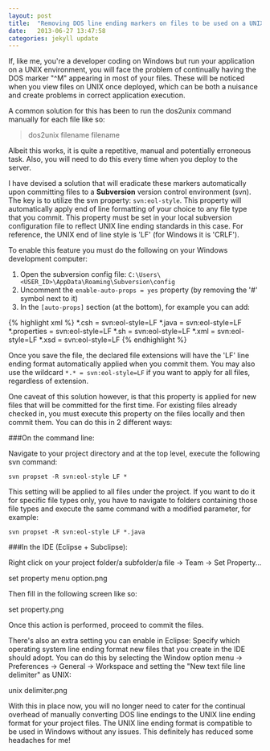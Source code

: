 ```yaml
---
layout: post
title:  "Removing DOS line ending markers on files to be used on a UNIX environment"
date:   2013-06-27 13:47:58
categories: jekyll update
---
```


If, like me, you're a developer coding on Windows but run your application on a UNIX environment, you will face the problem of continually having the DOS marker "^M" appearing in most of your files. These will be noticed when you view files on UNIX once deployed, which can be both a nuisance and create problems in correct application execution.
 
A common solution for this has been to run the dos2unix command manually for each file like so:
> dos2unix filename filename

Albeit this works, it is quite a repetitive, manual and potentially erroneous task. Also, you will need to do this every time when you deploy to the server.
 
I have devised a solution that will eradicate these markers automatically upon committing files to a **Subversion** version control environment (svn). The key is to utilize the svn property: `svn:eol-style`.  This property will automatically apply end of line formatting of your choice to any file type that you commit. This property must be set in your local subversion configuration file to reflect UNIX line ending standards in this case. For reference, the UNIX end of line style is 'LF' (for Windows it is 'CRLF').
 
To enable this feature you must do the following on your Windows development computer:
 
1. Open the subversion config file: `C:\Users\<USER_ID>\AppData\Roaming\Subversion\config`
2. Uncomment the `enable-auto-props = yes` property (by removing the '#' symbol next to it)
3. In the `[auto-props]` section (at the bottom), for example you can add:

{% highlight xml %}
*.csh = svn:eol-style=LF
*.java = svn:eol-style=LF
*.properties = svn:eol-style=LF
*.sh = svn:eol-style=LF
*.xml = svn:eol-style=LF
*.xsd = svn:eol-style=LF
{% endhighlight %}

Once you save the file, the declared file extensions will have the 'LF' line ending format automatically applied when you commit them. You may also use the wildcard `*.* = svn:eol-style=LF` if you want to apply for all files, regardless of extension.
 
One caveat of this solution however, is that this property is applied for new files that will be committed for the first time. For existing files already checked in, you must execute this property on the files locally and then commit them. You can do this in 2 different ways:
 
###On the command line:
 
Navigate to your project directory and at the top level, execute the following svn command:

`
svn propset -R svn:eol-style LF *
`
 
This setting will be applied to all files under the project. If you want to do it for specific file types only, you have to navigate to folders containing those file types and execute the same command with a modified parameter, for example:

`
svn propset -R svn:eol-style LF *.java
`
 
###In the IDE (Eclipse + Subclipse):
 
Right click on your project folder/a subfolder/a file -> Team -> Set Property...

set property menu option.png
 
Then fill in the following screen like so:
 
set property.png
 
Once this action is performed, proceed to commit the files.
 
There's also an extra setting you can enable in Eclipse: Specify which operating system line ending format new files that you create in the IDE should adopt. You can do this by selecting the Window option menu -> Preferences -> General -> Workspace and setting the "New text file line delimiter" as UNIX:
 
unix delimiter.png
 
 
With this in place now, you will no longer need to cater for the continual overhead of manually converting DOS line endings to the UNIX line ending format for your project files. The UNIX line ending format is compatible to be used in Windows without any issues. This definitely has reduced some headaches for me!